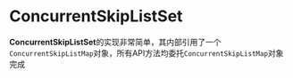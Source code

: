 # ConcurrentSkipListSet

**ConcurrentSkipListSet**的实现非常简单，其内部引用了一个`ConcurrentSkipListMap`对象，所有API方法均委托`ConcurrentSkipListMap`对象完成